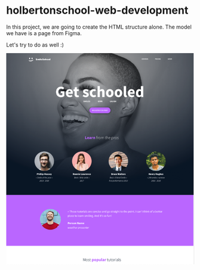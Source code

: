 # holbertonschool-web-development

In this project, we are going to create the HTML structure alone. The model we have is a page from Figma.

Let's try to do as well :)


![Figma file](Figma.png)
